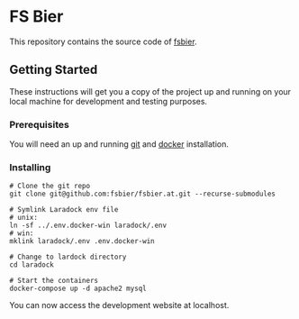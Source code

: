 # FS Bier

This repository contains the source code of [fsbier](http://www.fsbier.at/).

## Getting Started

These instructions will get you a copy of the project up and running on your local machine for development and testing purposes.

### Prerequisites

You will need an up and running [git](https://git-scm.com/) and [docker](https://www.docker.com/) installation.

### Installing

```
# Clone the git repo
git clone git@github.com:fsbier/fsbier.at.git --recurse-submodules

# Symlink Laradock env file
# unix:
ln -sf ../.env.docker-win laradock/.env
# win:
mklink laradock/.env .env.docker-win

# Change to lardock directory
cd laradock

# Start the containers
docker-compose up -d apache2 mysql
```

You can now access the development website at localhost.
